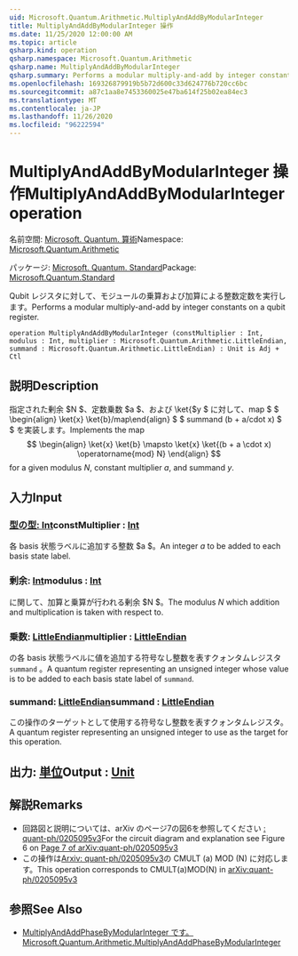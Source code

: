 ```yaml
---
uid: Microsoft.Quantum.Arithmetic.MultiplyAndAddByModularInteger
title: MultiplyAndAddByModularInteger 操作
ms.date: 11/25/2020 12:00:00 AM
ms.topic: article
qsharp.kind: operation
qsharp.namespace: Microsoft.Quantum.Arithmetic
qsharp.name: MultiplyAndAddByModularInteger
qsharp.summary: Performs a modular multiply-and-add by integer constants on a qubit register.
ms.openlocfilehash: 169326879919b5b72d600c33d624776b720cc6bc
ms.sourcegitcommit: a87c1aa8e7453360025e47ba614f25b02ea84ec3
ms.translationtype: MT
ms.contentlocale: ja-JP
ms.lasthandoff: 11/26/2020
ms.locfileid: "96222594"
---
```

# <a name="multiplyandaddbymodularinteger-operation"></a><span data-ttu-id="51f28-102">MultiplyAndAddByModularInteger 操作</span><span class="sxs-lookup"><span data-stu-id="51f28-102">MultiplyAndAddByModularInteger operation</span></span>

<span data-ttu-id="51f28-103">名前空間: [Microsoft. Quantum. 算術](xref:Microsoft.Quantum.Arithmetic)</span><span class="sxs-lookup"><span data-stu-id="51f28-103">Namespace: [Microsoft.Quantum.Arithmetic](xref:Microsoft.Quantum.Arithmetic)</span></span>

<span data-ttu-id="51f28-104">パッケージ: [Microsoft. Quantum. Standard](https://nuget.org/packages/Microsoft.Quantum.Standard)</span><span class="sxs-lookup"><span data-stu-id="51f28-104">Package: [Microsoft.Quantum.Standard](https://nuget.org/packages/Microsoft.Quantum.Standard)</span></span>


<span data-ttu-id="51f28-105">Qubit レジスタに対して、モジュールの乗算および加算による整数定数を実行します。</span><span class="sxs-lookup"><span data-stu-id="51f28-105">Performs a modular multiply-and-add by integer constants on a qubit register.</span></span>

```qsharp
operation MultiplyAndAddByModularInteger (constMultiplier : Int, modulus : Int, multiplier : Microsoft.Quantum.Arithmetic.LittleEndian, summand : Microsoft.Quantum.Arithmetic.LittleEndian) : Unit is Adj + Ctl
```


## <a name="description"></a><span data-ttu-id="51f28-106">説明</span><span class="sxs-lookup"><span data-stu-id="51f28-106">Description</span></span>

<span data-ttu-id="51f28-107">指定された剰余 $N $、定数乗数 $a $、および \ket{$y $ に対して、map $ $ \begin{align} \ket{x} \ket{b}/map\end{align} $ $ summand (b + a/cdot x) $ $ を実装します。</span><span class="sxs-lookup"><span data-stu-id="51f28-107">Implements the map $$ \begin{align} \ket{x} \ket{b} \mapsto \ket{x} \ket{(b + a \cdot x) \operatorname{mod} N} \end{align} $$ for a given modulus $N$, constant multiplier $a$, and summand $y$.</span></span>

## <a name="input"></a><span data-ttu-id="51f28-108">入力</span><span class="sxs-lookup"><span data-stu-id="51f28-108">Input</span></span>

### <a name="constmultiplier--int"></a><span data-ttu-id="51f28-109">[型の型: Int](xref:microsoft.quantum.lang-ref.int)</span><span class="sxs-lookup"><span data-stu-id="51f28-109">constMultiplier : [Int](xref:microsoft.quantum.lang-ref.int)</span></span>

<span data-ttu-id="51f28-110">各 basis 状態ラベルに追加する整数 $a $。</span><span class="sxs-lookup"><span data-stu-id="51f28-110">An integer $a$ to be added to each basis state label.</span></span>


### <a name="modulus--int"></a><span data-ttu-id="51f28-111">剰余: [Int](xref:microsoft.quantum.lang-ref.int)</span><span class="sxs-lookup"><span data-stu-id="51f28-111">modulus : [Int](xref:microsoft.quantum.lang-ref.int)</span></span>

<span data-ttu-id="51f28-112">に関して、加算と乗算が行われる剰余 $N $。</span><span class="sxs-lookup"><span data-stu-id="51f28-112">The modulus $N$ which addition and multiplication is taken with respect to.</span></span>


### <a name="multiplier--littleendian"></a><span data-ttu-id="51f28-113">乗数: [LittleEndian](xref:Microsoft.Quantum.Arithmetic.LittleEndian)</span><span class="sxs-lookup"><span data-stu-id="51f28-113">multiplier : [LittleEndian](xref:Microsoft.Quantum.Arithmetic.LittleEndian)</span></span>

<span data-ttu-id="51f28-114">の各 basis 状態ラベルに値を追加する符号なし整数を表すクォンタムレジスタ `summand` 。</span><span class="sxs-lookup"><span data-stu-id="51f28-114">A quantum register representing an unsigned integer whose value is to be added to each basis state label of `summand`.</span></span>


### <a name="summand--littleendian"></a><span data-ttu-id="51f28-115">summand: [LittleEndian](xref:Microsoft.Quantum.Arithmetic.LittleEndian)</span><span class="sxs-lookup"><span data-stu-id="51f28-115">summand : [LittleEndian](xref:Microsoft.Quantum.Arithmetic.LittleEndian)</span></span>

<span data-ttu-id="51f28-116">この操作のターゲットとして使用する符号なし整数を表すクォンタムレジスタ。</span><span class="sxs-lookup"><span data-stu-id="51f28-116">A quantum register representing an unsigned integer to use as the target for this operation.</span></span>



## <a name="output--unit"></a><span data-ttu-id="51f28-117">出力: [単位](xref:microsoft.quantum.lang-ref.unit)</span><span class="sxs-lookup"><span data-stu-id="51f28-117">Output : [Unit](xref:microsoft.quantum.lang-ref.unit)</span></span>



## <a name="remarks"></a><span data-ttu-id="51f28-118">解説</span><span class="sxs-lookup"><span data-stu-id="51f28-118">Remarks</span></span>

- <span data-ttu-id="51f28-119">回路図と説明については、arXiv のページ7の図6を参照してください [: quant-ph/0205095v3](https://arxiv.org/pdf/quant-ph/0205095v3.pdf#page=7)</span><span class="sxs-lookup"><span data-stu-id="51f28-119">For the circuit diagram and explanation see Figure 6 on [Page 7 of arXiv:quant-ph/0205095v3](https://arxiv.org/pdf/quant-ph/0205095v3.pdf#page=7)</span></span>
- <span data-ttu-id="51f28-120">この操作は[Arxiv: quant-ph/0205095v3](https://arxiv.org/pdf/quant-ph/0205095v3.pdf)の CMULT (a) MOD (N) に対応します。</span><span class="sxs-lookup"><span data-stu-id="51f28-120">This operation corresponds to CMULT(a)MOD(N) in [arXiv:quant-ph/0205095v3](https://arxiv.org/pdf/quant-ph/0205095v3.pdf)</span></span>

## <a name="see-also"></a><span data-ttu-id="51f28-121">参照</span><span class="sxs-lookup"><span data-stu-id="51f28-121">See Also</span></span>

- [<span data-ttu-id="51f28-122">MultiplyAndAddPhaseByModularInteger です。</span><span class="sxs-lookup"><span data-stu-id="51f28-122">Microsoft.Quantum.Arithmetic.MultiplyAndAddPhaseByModularInteger</span></span>](xref:Microsoft.Quantum.Arithmetic.MultiplyAndAddPhaseByModularInteger)